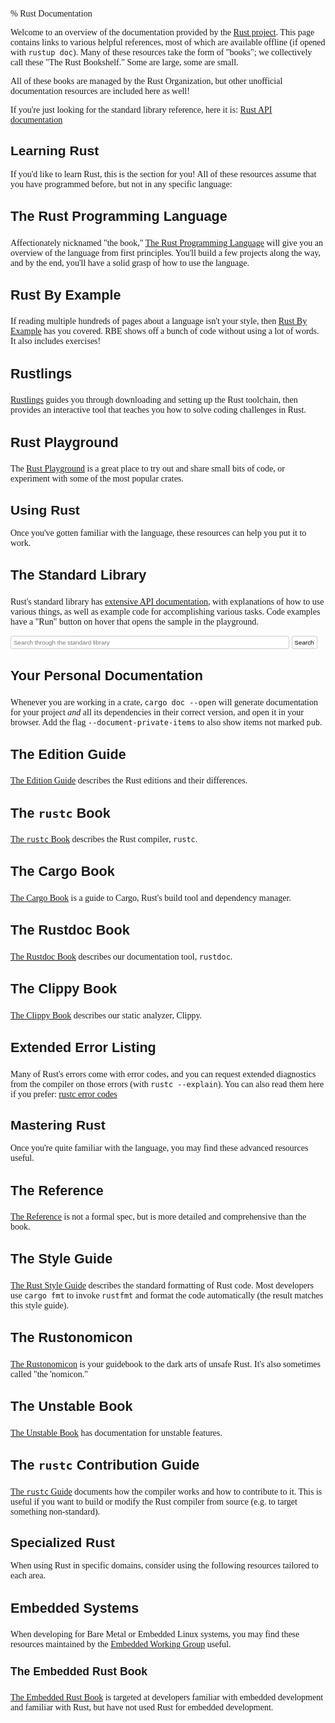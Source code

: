% Rust Documentation

<style>
nav {
    display: none;
}
body {
    font-family: serif;
}
h1, h2, h3, h4, h5, h6 {
    font-family: sans-serif;
}
h3 {
    font-size: 1.35rem;
}
h4 {
    font-size: 1.1rem;
}

/* Formatting for docs search bar */
#search-input {
    width: calc(100% - 58px);
}
#search-but {
    cursor: pointer;
}
#search-but, #search-input {
    padding: 4px;
    border: 1px solid #ccc;
    border-radius: 3px;
    outline: none;
    font-size: 0.7em;
    background-color: #fff;
}
#search-but:hover, #search-input:focus {
    border-color: #55a9ff;
}

/* Formatting for external link icon */
svg.external-link {
  display: inline-block;
  position: relative;
  vertical-align: super;
  width: 0.7rem;
  height: 0.7rem;
  padding-left: 2px;
  top: 3px;
}
</style>

Welcome to an overview of the documentation provided by the [Rust
project]. This page contains links to various helpful references,
most of which are available offline (if opened with `rustup doc`). Many of these
resources take the form of "books"; we collectively call these "The Rust
Bookshelf." Some are large, some are small.

All of these books are managed by the Rust Organization, but other unofficial
documentation resources are included here as well!

If you're just looking for the standard library reference, here it is:
[Rust API documentation](std/index.html)


## Learning Rust

If you'd like to learn Rust, this is the section for you! All of these resources
assume that you have programmed before, but not in any specific language:

### The Rust Programming Language

Affectionately nicknamed "the book," [The Rust Programming Language](book/index.html)
will give you an overview of the language from first principles. You'll build a
few projects along the way, and by the end, you'll have a solid grasp of how to
use the language.

### Rust By Example

If reading multiple hundreds of pages about a language isn't your style, then
[Rust By Example](rust-by-example/index.html) has you covered. RBE shows off a
bunch of code without using a lot of words. It also includes exercises!

### Rustlings

[Rustlings](https://github.com/rust-lang/rustlings) guides you
through downloading and setting up the Rust toolchain, then provides an
interactive tool that teaches you how to solve coding challenges in Rust.

### Rust Playground

The [Rust Playground](https://play.rust-lang.org) is a great place
to try out and share small bits of code, or experiment with some of the most
popular crates.


## Using Rust

Once you've gotten familiar with the language, these resources can help you put
it to work.

### The Standard Library

Rust's standard library has [extensive API documentation](std/index.html), with
explanations of how to use various things, as well as example code for
accomplishing various tasks. Code examples have a "Run" button on hover that
opens the sample in the playground.

<div>
  <form action="std/index.html" method="get">
    <input id="search-input" type="search" name="search"
           placeholder="Search through the standard library"/>
    <button id="search-but">Search</button>
  </form>
</div>

### Your Personal Documentation

Whenever you are working in a crate, `cargo doc --open` will generate
documentation for your project _and_ all its dependencies in their correct
version, and open it in your browser. Add the flag `--document-private-items` to
also show items not marked `pub`.

### The Edition Guide

[The Edition Guide](edition-guide/index.html) describes the Rust editions and
their differences.

### The `rustc` Book

[The `rustc` Book](rustc/index.html) describes the Rust compiler, `rustc`.

### The Cargo Book

[The Cargo Book](cargo/index.html) is a guide to Cargo, Rust's build tool and
dependency manager.

### The Rustdoc Book

[The Rustdoc Book](rustdoc/index.html) describes our documentation tool, `rustdoc`.

### The Clippy Book

[The Clippy Book](clippy/index.html) describes our static analyzer, Clippy.

### Extended Error Listing

Many of Rust's errors come with error codes, and you can request extended
diagnostics from the compiler on those errors (with `rustc --explain`). You can
also read them here if you prefer: [rustc error codes](error_codes/index.html)


## Mastering Rust

Once you're quite familiar with the language, you may find these advanced
resources useful.

### The Reference

[The Reference](reference/index.html) is not a formal spec, but is more detailed
and comprehensive than the book.

### The Style Guide

[The Rust Style Guide](style-guide/index.html) describes the standard formatting
of Rust code. Most developers use `cargo fmt` to invoke `rustfmt` and format the
code automatically (the result matches this style guide).

### The Rustonomicon

[The Rustonomicon](nomicon/index.html) is your guidebook to the dark arts of
unsafe Rust. It's also sometimes called "the 'nomicon."

### The Unstable Book

[The Unstable Book](unstable-book/index.html) has documentation for unstable
features.

### The `rustc` Contribution Guide

[The `rustc` Guide](https://rustc-dev-guide.rust-lang.org/)
documents how the compiler works and how to contribute to it. This is useful if
you want to build or modify the Rust compiler from source (e.g. to target
something non-standard).


## Specialized Rust

When using Rust in specific domains, consider using the following resources
tailored to each area.

### Embedded Systems

When developing for Bare Metal or Embedded Linux systems, you may find these
resources maintained by the [Embedded Working Group] useful.

[Embedded Working Group]: https://github.com/rust-embedded

#### The Embedded Rust Book

[The Embedded Rust Book] is targeted at developers familiar with embedded
development and familiar with Rust, but have not used Rust for embedded
development.

[The Embedded Rust Book]: embedded-book/index.html
[Rust project]: https://www.rust-lang.org

<script>
// check if a given link is external
function isExternalLink(url) {
  const tmp = document.createElement('a');
  tmp.href = url;
  return tmp.host !== window.location.host;
}

// Add the `external` class to all <a> tags with external links and append the external link SVG
function updateExternalAnchors() {
  /*
    External link SVG from Font-Awesome
    CC BY-SA 3.0 https://creativecommons.org/licenses/by-sa/3.0
    via Wikimedia Commons
  */
  const svgText = `<svg
     class='external-link'
     xmlns='http://www.w3.org/2000/svg'
     viewBox='0 -256 1850 1850'
     width='100%'
     height='100%'>
       <g transform='matrix(1,0,0,-1,30,1427)'>
         <path d='M 1408,608 V 288 Q 1408,169 1323.5,84.5 1239,0 1120,
           0 H 288 Q 169,0 84.5,84.5 0,169 0,288 v 832 Q 0,1239 84.5,1323.5 169,
           1408 288,1408 h 704 q 14,0 23,-9 9,-9 9,-23 v -64 q 0,-14 -9,-23 -9,
           -9 -23,-9 H 288 q -66,0 -113,-47 -47,-47 -47,-113 V 288 q 0,-66 47,
           -113 47,-47 113,-47 h 832 q 66,0 113,47 47,47 47,113 v 320 q 0,14 9,
           23 9,9 23,9 h 64 q 14,0 23,-9 9,-9 9,-23 z m 384,864 V 960 q 0,
           -26 -19,-45 -19,-19 -45,-19 -26,0 -45,19 L 1507,1091 855,439 q -10,
           -10 -23,-10 -13,0 -23,10 L 695,553 q -10,10 -10,23 0,13 10,23 l 652,
           652 -176,176 q -19,19 -19,45 0,26 19,45 19,19 45,19 h 512 q 26,0 45,
           -19 19,-19 19,-45 z' style='fill:currentColor' />
         </g>
     </svg>`;
  let allAnchors = document.getElementsByTagName("a");

  for (var i = 0; i < allAnchors.length; ++i) {
    let anchor = allAnchors[i];
    if (isExternalLink(anchor.href)) {
      anchor.classList.add("external");
      anchor.innerHTML += svgText;
    }
  }
}

// on page load, update external anchors
document.addEventListener("DOMContentLoaded", updateExternalAnchors);

</script>
